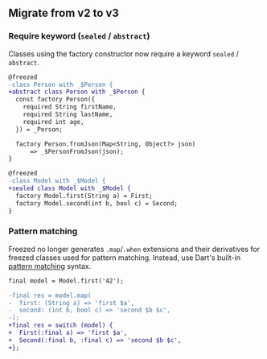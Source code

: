 ## Migrate from v2 to v3

### Require keyword (`sealed` / `abstract`)

Classes using the factory constructor now require a keyword `sealed` / `abstract`.

```diff
@freezed
-class Person with _$Person {
+abstract class Person with _$Person {
  const factory Person({
    required String firstName,
    required String lastName,
    required int age,
  }) = _Person;

  factory Person.fromJson(Map<String, Object?> json)
      => _$PersonFromJson(json);
}
```

```diff
@freezed
-class Model with _$Model {
+sealed class Model with _$Model {
  factory Model.first(String a) = First;
  factory Model.second(int b, bool c) = Second;
}
```

### Pattern matching

Freezed no longer generates `.map`/`.when` extensions and their derivatives for freezed classes used for pattern matching. Instead, use Dart's built-in [pattern matching](https://dart.dev/language/patterns#matching) syntax.

```diff
final model = Model.first('42');

-final res = model.map(
-  first: (String a) => 'first $a',
-  second: (int b, bool c) => 'second $b $c',
-);
+final res = switch (model) {
+  First(:final a) => 'first $a',
+  Second(:final b, :final c) => 'second $b $c',
+};

```
